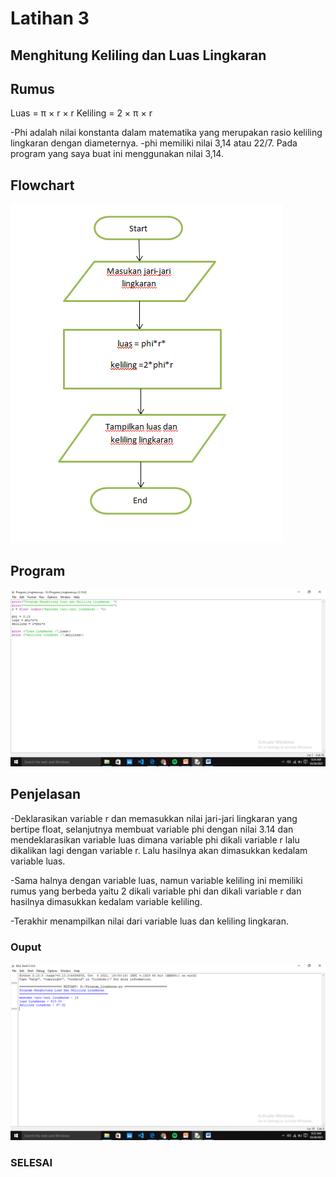 # Latihan 3
## Menghitung Keliling dan Luas Lingkaran

## Rumus

Luas     = π × r × r
Keliling = 2 × π × r

-Phi adalah nilai konstanta dalam matematika yang merupakan rasio keliling lingkaran dengan diameternya. 
-phi memiliki nilai 3,14 atau 22/7. Pada program yang saya buat ini menggunakan nilai 3,14.

## Flowchart 

![Gambar 1](Screenshot/flowchart.png)

## Program

![Gambar 2](Screenshot/ss1.png)

## Penjelasan

-Deklarasikan variable r dan memasukkan nilai jari-jari lingkaran yang bertipe float, selanjutnya membuat variable phi dengan nilai 3.14 dan mendeklarasikan variable luas dimana variable phi dikali variable r lalu dikalikan lagi dengan variable r. Lalu hasilnya akan dimasukkan kedalam variable luas.

-Sama halnya dengan variable luas, namun variable keliling ini memiliki rumus yang berbeda yaitu 2 dikali variable phi dan dikali variable r dan hasilnya dimasukkan kedalam variable keliling.

-Terakhir menampilkan nilai dari variable luas dan keliling lingkaran.

### Ouput

![Gambar 2](Screenshot/ss2.png)

### SELESAI
